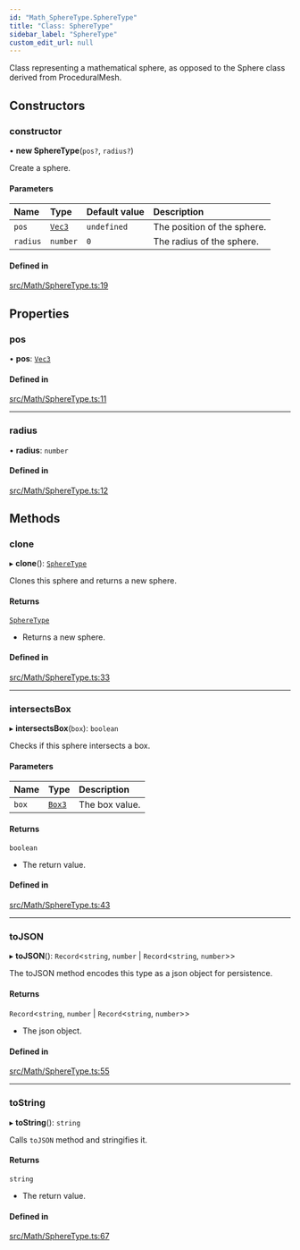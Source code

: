 ```yaml
---
id: "Math_SphereType.SphereType"
title: "Class: SphereType"
sidebar_label: "SphereType"
custom_edit_url: null
---
```




Class representing a mathematical sphere, as opposed to the Sphere class derived from ProceduralMesh.

## Constructors

### constructor

• **new SphereType**(`pos?`, `radius?`)

Create a sphere.

#### Parameters

| Name | Type | Default value | Description |
| :------ | :------ | :------ | :------ |
| `pos` | [`Vec3`](Math_Vec3.Vec3) | `undefined` | The position of the sphere. |
| `radius` | `number` | `0` | The radius of the sphere. |

#### Defined in

[src/Math/SphereType.ts:19](https://github.com/ZeaInc/zea-engine/blob/0a2901eeb/src/Math/SphereType.ts#L19)

## Properties

### pos

• **pos**: [`Vec3`](Math_Vec3.Vec3)

#### Defined in

[src/Math/SphereType.ts:11](https://github.com/ZeaInc/zea-engine/blob/0a2901eeb/src/Math/SphereType.ts#L11)

___

### radius

• **radius**: `number`

#### Defined in

[src/Math/SphereType.ts:12](https://github.com/ZeaInc/zea-engine/blob/0a2901eeb/src/Math/SphereType.ts#L12)

## Methods

### clone

▸ **clone**(): [`SphereType`](Math_SphereType.SphereType)

Clones this sphere and returns a new sphere.

#### Returns

[`SphereType`](Math_SphereType.SphereType)

- Returns a new sphere.

#### Defined in

[src/Math/SphereType.ts:33](https://github.com/ZeaInc/zea-engine/blob/0a2901eeb/src/Math/SphereType.ts#L33)

___

### intersectsBox

▸ **intersectsBox**(`box`): `boolean`

Checks if this sphere intersects a box.

#### Parameters

| Name | Type | Description |
| :------ | :------ | :------ |
| `box` | [`Box3`](Math_Box3.Box3) | The box value. |

#### Returns

`boolean`

- The return value.

#### Defined in

[src/Math/SphereType.ts:43](https://github.com/ZeaInc/zea-engine/blob/0a2901eeb/src/Math/SphereType.ts#L43)

___

### toJSON

▸ **toJSON**(): `Record`<`string`, `number` \| `Record`<`string`, `number`\>\>

The toJSON method encodes this type as a json object for persistence.

#### Returns

`Record`<`string`, `number` \| `Record`<`string`, `number`\>\>

- The json object.

#### Defined in

[src/Math/SphereType.ts:55](https://github.com/ZeaInc/zea-engine/blob/0a2901eeb/src/Math/SphereType.ts#L55)

___

### toString

▸ **toString**(): `string`

Calls `toJSON` method and stringifies it.

#### Returns

`string`

- The return value.

#### Defined in

[src/Math/SphereType.ts:67](https://github.com/ZeaInc/zea-engine/blob/0a2901eeb/src/Math/SphereType.ts#L67)

